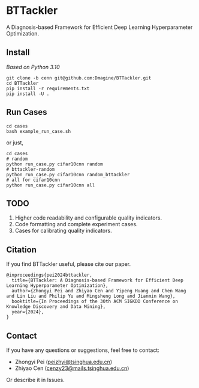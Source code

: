 # BTTackler
A Diagnosis-based Framework for Efficient Deep Learning Hyperparameter Optimization.

## Install
*Based on Python 3.10*
```
git clone -b cenn git@github.com:Dmagine/BTTackler.git
cd BTTackler
pip install -r requirements.txt
pip install -U .
```

## Run Cases
```
cd cases
bash example_run_case.sh
```
or just,
```
cd cases
# random
python run_case.py cifar10cnn random
# bttackler-random
python run_case.py cifar10cnn random_bttackler
# all for cifar10cnn
python run_case.py cifar10cnn all
```

## TODO
1. Higher code readability and configurable quality indicators.
2. Code formatting and complete experiment cases.
3. Cases for calibrating quality indicators.

## Citation
If you find BTTackler useful, please cite our paper.
```
@inproceedings{pei2024bttackler,
  title={BTTackler: A Diagnosis-based Framework for Efficient Deep Learning Hyperparameter Optimization},
  author={Zhongyi Pei and Zhiyao Cen and Yipeng Huang and Chen Wang and Lin Liu and Philip Yu and Mingsheng Long and Jianmin Wang},
  booktitle={In Proceedings of the 30th ACM SIGKDD Conference on Knowledge Discovery and Data Mining},
  year={2024},
}
```
## Contact
If you have any questions or suggestions, feel free to contact:

- Zhongyi Pei (peizhyi@tsinghua.edu.cn)
- Zhiyao Cen (cenzy23@mails.tsinghua.edu.cn)

Or describe it in Issues.
